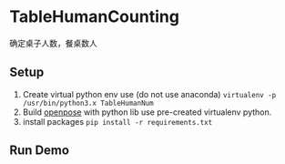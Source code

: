 # TableHumanCounting
确定桌子人数，餐桌数人

## Setup
1. Create virtual python env use (do not use anaconda)
```virtualenv -p /usr/bin/python3.x TableHumanNum```
2. Build [openpose](https://github.com/CMU-Perceptual-Computing-Lab/openpose) with python lib use pre-created virtualenv python.
3. install packages
```pip install -r requirements.txt```

## Run Demo
